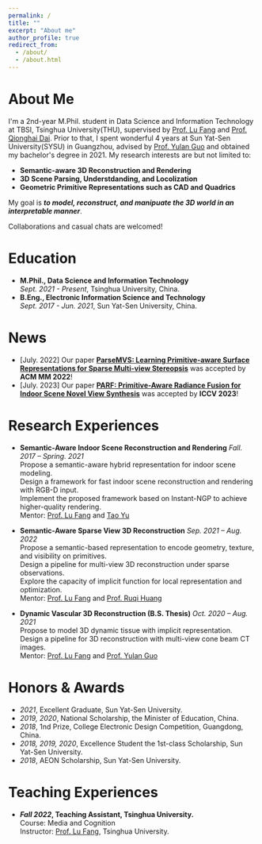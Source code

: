 ```yaml
---
permalink: /
title: ""
excerpt: "About me"
author_profile: true
redirect_from: 
  - /about/
  - /about.html
---
```


# About Me
I'm a 2nd-year M.Phil. student in Data Science and Information Technology at TBSI, Tsinghua University(THU), supervised by [Prof. Lu Fang](https://luvision.net) and [Prof. Qionghai Dai](https://scholar.google.com/citations?user=CHAajY4AAAAJ&hl=zh-CN&oi=ao). Prior to that, I spent wonderful 4 years at Sun Yat-Sen University(SYSU) in Guangzhou, advised by [Prof. Yulan Guo](https://scholar.google.com/citations?hl=zh-CN&user=WQRNvdsAAAAJ&view_op=list_works&sortby=pubdate) and obtained my bachelor's degree in 2021. My research interests are but not limited to:
* **Semantic-aware 3D Reconstruction and Rendering**
* **3D Scene Parsing, Understdanding, and Locolization**
* **Geometric Primitive Representations such as CAD and Quadrics**
<!-- * **3D Scene Generation** -->

My goal is ***to model, reconstruct, and manipuate the 3D world in an interpretable manner***.

Collaborations and casual chats are welcomed!

<!--
<font color=red>I'm actively looking for a research intern position in summer 2023. Please shoot me an email if interested!</font>
-->

# Education
* **M.Phil., Data Science and Information Technology**  
*Sept. 2021 - Present*, Tsinghua University, China.
* **B.Eng., Electronic Information Science and Technology**  
*Sept. 2017 - Jun. 2021*, Sun Yat-Sen University, China.


# News
<!--
* [Feb. 2023] I'll serve as a reviewer for [**ICCV 2023**](https://iccv2023.thecvf.com/)!
* [Jan. 2023] One paper accepted by [**ISBI 2023**](https://2023.biomedicalimaging.org/en/)!
* [Nov. 2022] Two challenge proposals accepted by [**ISBI 2023**](https://2023.biomedicalimaging.org/en/)!
* [Nov. 2022] I'll serve as a reviewer for [**CVPR 2023**](https://cvpr2023.thecvf.com/)!
-->
* [July. 2022] Our paper [**ParseMVS: Learning Primitive-aware Surface Representations for Sparse Multi-view Stereopsis**](https://dl.acm.org/doi/10.1145/3503161.3547920) was accepted by **ACM MM 2022**!
* [July. 2023] Our paper [**PARF: Primitive-Aware Radiance Fusion for Indoor Scene Novel View Synthesis**]() was accepted by **ICCV 2023**!


# Research Experiences

* **Semantic-Aware Indoor Scene Reconstruction and Rendering**
*Fall. 2017 – Spring. 2021*  
Propose a semantic-aware hybrid representation for indoor scene modeling.  
Design a framework for fast indoor scene reconstruction and rendering with RGB-D input.  
Implement the proposed framework based on Instant-NGP to achieve higher-quality rendering.  
Mentor: [Prof. Lu Fang](https://luvision.net) and [Tao Yu](http://ytrock.com)

* **Semantic-Aware Sparse View 3D Reconstruction**
*Sep. 2021 – Aug. 2022*  
Propose a semantic-based representation to encode geometry, texture, and visibility on primitives.  
Design a pipeline for multi-view 3D reconstruction under sparse observations.  
Explore the capacity of implicit function for local representation and optimization.  
Mentor: [Prof. Lu Fang](https://luvision.net) and [Prof. Ruqi Huang](https://scholar.google.com/citations?user=cgRY63gAAAAJ&hl=zh-CN&oi=ao)

* **Dynamic Vascular 3D Reconstruction (B.S. Thesis)**
*Oct. 2020 – Aug. 2021*  
Propose to model 3D dynamic tissue with implicit representation.  
Design a pipeline for 3D reconstruction with multi-view cone beam CT images.  
Mentor: [Prof. Lu Fang](https://luvision.net) and [Prof. Yulan Guo](https://scholar.google.com/citations?hl=zh-CN&user=WQRNvdsAAAAJ&view_op=list_works&sortby=pubdate)



<!--
* **Research Intern (Incoming), [Simons Foundation](https://www.simonsfoundation.org/), New York, USA.**  
*Jun. 2023 - Aug. 2023*  
Topic: Out-of-Domain Synapse Detection for Microwasp Brain Connectomes  
Mentor: [Dr. Jingpeng Wu](https://www.simonsfoundation.org/people/jingpeng-wu/) and [Prof. Dmitri B. Chklovskii](https://www.simonsfoundation.org/people/dmitri-mitya-chklovskii/).

* **Research Intern, Huawei Technologies Co., Ltd., Shenzhen, China.**  
*Jan. 2021 - Apr. 2021*  
Topic: Deep Learning for Pulmonary Function Diagnosis  
Mentor: Changzheng Zhang.  
Collaborators: Dr. Yimin Wang, Prof. Jinping Zheng, and [Prof. Nanshan Zhong](https://en.wikipedia.org/wiki/Zhong_Nanshan).
-->

# Honors & Awards
* *2021*, Excellent Graduate, Sun Yat-Sen University.
* *2019, 2020*, National Scholarship, the Minister of Education, China.
* *2018*, 1nd Prize, College Electronic Design Competition, Guangdong, China.
* *2018, 2019, 2020*, Excellence Student the 1st-class Scholarship, Sun Yat-Sen University.
* *2018*, AEON Scholarship, Sun Yat-Sen University.

<!--
# Academic Services
* Reviewer: ICCV, CVPR, ICASSP, ICIP, EUSIPCO.
* Volunteer: ICML, NeurIPS.
* Membership: EURASIP, IEEE, IEEE SPS, IEEE YP, ACM.
-->


# Teaching Experiences
* ***Fall 2022*, Teaching Assistant, Tsinghua University.**  
Course: Media and Cognition  
Instructor: [Prof. Lu Fang](https://luvision.net), Tsinghua University.




<!-- <img src="../images/quotation_kobe.PNG" alt="quotation"/> -->




<!-- <script type="text/javascript" src="//rf.revolvermaps.com/0/0/6.js?i=5m22jz9kq32&amp;m=7&amp;c=e63100&amp;cr1=ffffff&amp;f=arial&amp;l=0&amp;bv=90&amp;lx=-420&amp;ly=420&amp;hi=20&amp;he=7&amp;hc=a8ddff&amp;rs=80" async="async"></script> -->
